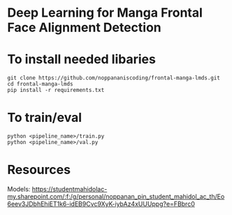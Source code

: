# Deep Learning for Manga Frontal Face Alignment Detection
# To install needed libaries
```
git clone https://github.com/noppananiscoding/frontal-manga-lmds.git
cd frontal-manga-lmds
pip install -r requirements.txt
```
# To train/eval
```
python <pipeline_name>/train.py
python <pipeline_name>/val.py
```
# Resources
Models: https://studentmahidolac-my.sharepoint.com/:f:/g/personal/noppanan_pin_student_mahidol_ac_th/Eo6eev3JDbhEhiET1k6-idEB9Cvc9XyK-iybAz4xUUUppg?e=FBbrc0
